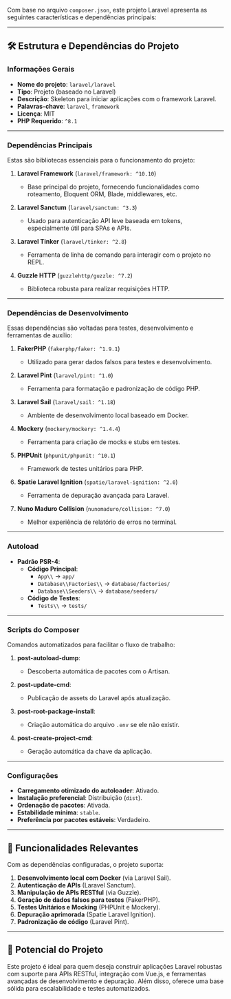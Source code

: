 Com base no arquivo `composer.json`, este projeto Laravel apresenta as seguintes características e dependências principais:

---

## 🛠️ Estrutura e Dependências do Projeto

### **Informações Gerais**
- **Nome do projeto**: `laravel/laravel`
- **Tipo**: Projeto (baseado no Laravel)
- **Descrição**: Skeleton para iniciar aplicações com o framework Laravel.
- **Palavras-chave**: `laravel`, `framework`
- **Licença**: MIT
- **PHP Requerido**: `^8.1`

---

### **Dependências Principais**
Estas são bibliotecas essenciais para o funcionamento do projeto:

1. **Laravel Framework** (`laravel/framework: ^10.10`)
   - Base principal do projeto, fornecendo funcionalidades como roteamento, Eloquent ORM, Blade, middlewares, etc.

2. **Laravel Sanctum** (`laravel/sanctum: ^3.3`)
   - Usado para autenticação API leve baseada em tokens, especialmente útil para SPAs e APIs.

3. **Laravel Tinker** (`laravel/tinker: ^2.8`)
   - Ferramenta de linha de comando para interagir com o projeto no REPL.

4. **Guzzle HTTP** (`guzzlehttp/guzzle: ^7.2`)
   - Biblioteca robusta para realizar requisições HTTP.

---

### **Dependências de Desenvolvimento**
Essas dependências são voltadas para testes, desenvolvimento e ferramentas de auxílio:

1. **FakerPHP** (`fakerphp/faker: ^1.9.1`)
   - Utilizado para gerar dados falsos para testes e desenvolvimento.

2. **Laravel Pint** (`laravel/pint: ^1.0`)
   - Ferramenta para formatação e padronização de código PHP.

3. **Laravel Sail** (`laravel/sail: ^1.18`)
   - Ambiente de desenvolvimento local baseado em Docker.

4. **Mockery** (`mockery/mockery: ^1.4.4`)
   - Ferramenta para criação de mocks e stubs em testes.

5. **PHPUnit** (`phpunit/phpunit: ^10.1`)
   - Framework de testes unitários para PHP.

6. **Spatie Laravel Ignition** (`spatie/laravel-ignition: ^2.0`)
   - Ferramenta de depuração avançada para Laravel.

7. **Nuno Maduro Collision** (`nunomaduro/collision: ^7.0`)
   - Melhor experiência de relatório de erros no terminal.

---

### **Autoload**
- **Padrão PSR-4**:
  - **Código Principal**:
    - `App\\` -> `app/`
    - `Database\\Factories\\` -> `database/factories/`
    - `Database\\Seeders\\` -> `database/seeders/`
  - **Código de Testes**:
    - `Tests\\` -> `tests/`

---

### **Scripts do Composer**
Comandos automatizados para facilitar o fluxo de trabalho:

1. **post-autoload-dump**:
   - Descoberta automática de pacotes com o Artisan.
   
2. **post-update-cmd**:
   - Publicação de assets do Laravel após atualização.
   
3. **post-root-package-install**:
   - Criação automática do arquivo `.env` se ele não existir.
   
4. **post-create-project-cmd**:
   - Geração automática da chave da aplicação.

---

### **Configurações**
- **Carregamento otimizado do autoloader**: Ativado.
- **Instalação preferencial**: Distribuição (`dist`).
- **Ordenação de pacotes**: Ativada.
- **Estabilidade mínima**: `stable`.
- **Preferência por pacotes estáveis**: Verdadeiro.

---

## 🌟 Funcionalidades Relevantes
Com as dependências configuradas, o projeto suporta:
1. **Desenvolvimento local com Docker** (via Laravel Sail).
2. **Autenticação de APIs** (Laravel Sanctum).
3. **Manipulação de APIs RESTful** (via Guzzle).
4. **Geração de dados falsos para testes** (FakerPHP).
5. **Testes Unitários e Mocking** (PHPUnit e Mockery).
6. **Depuração aprimorada** (Spatie Laravel Ignition).
7. **Padronização de código** (Laravel Pint).

---

## 🚀 Potencial do Projeto
Este projeto é ideal para quem deseja construir aplicações Laravel robustas com suporte para APIs RESTful, integração com Vue.js, e ferramentas avançadas de desenvolvimento e depuração. Além disso, oferece uma base sólida para escalabilidade e testes automatizados.
```